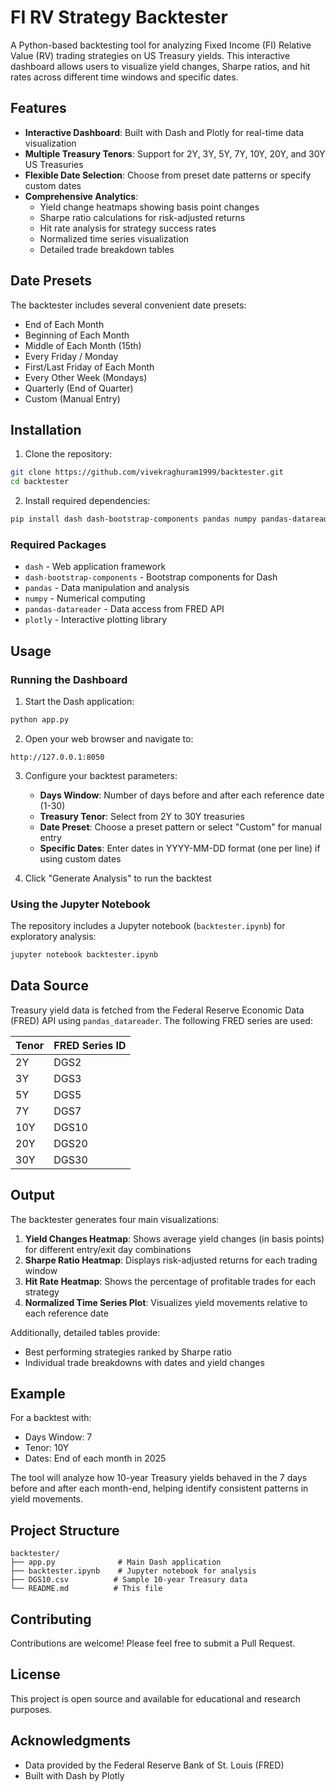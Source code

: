 # FI RV Strategy Backtester

A Python-based backtesting tool for analyzing Fixed Income (FI) Relative Value (RV) trading strategies on US Treasury yields. This interactive dashboard allows users to visualize yield changes, Sharpe ratios, and hit rates across different time windows and specific dates.

## Features

- **Interactive Dashboard**: Built with Dash and Plotly for real-time data visualization
- **Multiple Treasury Tenors**: Support for 2Y, 3Y, 5Y, 7Y, 10Y, 20Y, and 30Y US Treasuries
- **Flexible Date Selection**: Choose from preset date patterns or specify custom dates
- **Comprehensive Analytics**:
  - Yield change heatmaps showing basis point changes
  - Sharpe ratio calculations for risk-adjusted returns
  - Hit rate analysis for strategy success rates
  - Normalized time series visualization
  - Detailed trade breakdown tables

## Date Presets

The backtester includes several convenient date presets:
- End of Each Month
- Beginning of Each Month
- Middle of Each Month (15th)
- Every Friday / Monday
- First/Last Friday of Each Month
- Every Other Week (Mondays)
- Quarterly (End of Quarter)
- Custom (Manual Entry)

## Installation

1. Clone the repository:
```bash
git clone https://github.com/vivekraghuram1999/backtester.git
cd backtester
```

2. Install required dependencies:
```bash
pip install dash dash-bootstrap-components pandas numpy pandas-datareader plotly
```

### Required Packages
- `dash` - Web application framework
- `dash-bootstrap-components` - Bootstrap components for Dash
- `pandas` - Data manipulation and analysis
- `numpy` - Numerical computing
- `pandas-datareader` - Data access from FRED API
- `plotly` - Interactive plotting library

## Usage

### Running the Dashboard

1. Start the Dash application:
```bash
python app.py
```

2. Open your web browser and navigate to:
```
http://127.0.0.1:8050
```

3. Configure your backtest parameters:
   - **Days Window**: Number of days before and after each reference date (1-30)
   - **Treasury Tenor**: Select from 2Y to 30Y treasuries
   - **Date Preset**: Choose a preset pattern or select "Custom" for manual entry
   - **Specific Dates**: Enter dates in YYYY-MM-DD format (one per line) if using custom dates

4. Click "Generate Analysis" to run the backtest

### Using the Jupyter Notebook

The repository includes a Jupyter notebook (`backtester.ipynb`) for exploratory analysis:

```bash
jupyter notebook backtester.ipynb
```

## Data Source

Treasury yield data is fetched from the Federal Reserve Economic Data (FRED) API using `pandas_datareader`. The following FRED series are used:

| Tenor | FRED Series ID |
|-------|----------------|
| 2Y    | DGS2           |
| 3Y    | DGS3           |
| 5Y    | DGS5           |
| 7Y    | DGS7           |
| 10Y   | DGS10          |
| 20Y   | DGS20          |
| 30Y   | DGS30          |

## Output

The backtester generates four main visualizations:

1. **Yield Changes Heatmap**: Shows average yield changes (in basis points) for different entry/exit day combinations
2. **Sharpe Ratio Heatmap**: Displays risk-adjusted returns for each trading window
3. **Hit Rate Heatmap**: Shows the percentage of profitable trades for each strategy
4. **Normalized Time Series Plot**: Visualizes yield movements relative to each reference date

Additionally, detailed tables provide:
- Best performing strategies ranked by Sharpe ratio
- Individual trade breakdowns with dates and yield changes

## Example

For a backtest with:
- Days Window: 7
- Tenor: 10Y
- Dates: End of each month in 2025

The tool will analyze how 10-year Treasury yields behaved in the 7 days before and after each month-end, helping identify consistent patterns in yield movements.

## Project Structure

```
backtester/
├── app.py              # Main Dash application
├── backtester.ipynb    # Jupyter notebook for analysis
├── DGS10.csv          # Sample 10-year Treasury data
└── README.md          # This file
```

## Contributing

Contributions are welcome! Please feel free to submit a Pull Request.

## License

This project is open source and available for educational and research purposes.

## Acknowledgments

- Data provided by the Federal Reserve Bank of St. Louis (FRED)
- Built with Dash by Plotly
